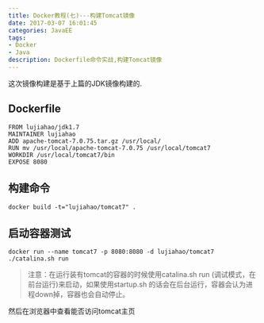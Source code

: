 ```yaml
---
title: Docker教程(七)---构建Tomcat镜像
date: 2017-03-07 16:01:45
categories: JavaEE
tags:
- Docker
- Java
description: Dockerfile命令实战,构建Tomcat镜像
---
```


这次镜像构建是基于上篇的JDK镜像构建的.

## Dockerfile

	FROM lujiahao/jdk1.7
	MAINTAINER lujiahao
	ADD apache-tomcat-7.0.75.tar.gz /usr/local/
	RUN mv /usr/local/apache-tomcat-7.0.75 /usr/local/tomcat7
	WORKDIR /usr/local/tomcat7/bin
	EXPOSE 8080

## 构建命令

	docker build -t="lujiahao/tomcat7" .

## 启动容器测试

	docker run --name tomcat7 -p 8080:8080 -d lujiahao/tomcat7 ./catalina.sh run

>注意：在运行装有tomcat的容器的时候使用catalina.sh run (调试模式，在前台运行)来启动，如果使用startup.sh 的话会在后台运行，容器会认为进程down掉，容器也会自动停止。

然后在浏览器中查看能否访问tomcat主页